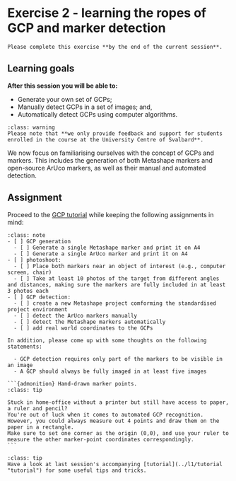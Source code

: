 # Exercise 2 - learning the ropes of GCP and marker detection

```{admonition} Deadline
Please complete this exercise **by the end of the current session**.
```

## Learning goals

**After this session you will be able to:**

- Generate your own set of GCPs;
- Manually detect GCPs in a set of images; and,
- Automatically detect GCPs using computer algorithms.

```{admonition} Support
:class: warning
Please note that **we only provide feedback and support for students enrolled in the course at the University Centre of Svalbard**.
```

We now focus on familiarising ourselves with the concept of GCPs and markers.
This includes the generation of both Metashape markers and open-source ArUco markers, as well as their manual and automated detection.

## Assignment

Proceed to the [GCP tutorial](../l2/markers "GCP tutorial") while keeping the following assignments in mind:

````{admonition} Checklist and questions
:class: note
- [ ] GCP generation
  - [ ] Generate a single Metashape marker and print it on A4
  - [ ] Generate a single ArUco marker and print it on A4
- [ ] photoshoot:
  - [ ] Place both markers near an object of interest (e.g., computer screen, chair)
  - [ ] Take at least 10 photos of the target from different angles and distances, making sure the markers are fully included in at least 3 photos each
- [ ] GCP detection:
  - [ ] create a new Metashape project comforming the standardised project environment
  - [ ] detect the ArUco markers manually
  - [ ] detect the Metashape markers automatically
  - [ ] add real world coordinates to the GCPs

In addition, please come up with some thoughts on the following statements:

  - GCP detection requires only part of the markers to be visible in an image
  - A GCP should always be fully imaged in at least five images

```{admonition} Hand-drawn marker points.
:class: tip

Stuck in home-office without a printer but still have access to paper, a ruler and pencil?
You're out of luck when it comes to automated GCP recognition.
However, you could always measure out 4 points and draw them on the paper in a rectangle.
Make sure to set one corner as the origin (0,0), and use your ruler to measure the other marker-point coordinates correspondingly.
```
````

```{admonition} SfM photogrammetry workflow
:class: tip
Have a look at last session's accompanying [tutorial](../l1/tutorial "tutorial") for some useful tips and tricks.
```

